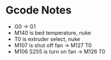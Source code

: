 # Gcode Notes

* G0 -> G1
* M140 is bed temperature, nuke
* T0 is extruder select, nuke
* M107 is shut off fan -> M127 T0
* M106 S255 is turn on fan -> M126 T0
